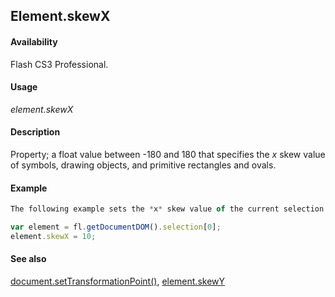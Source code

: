 ## Element.skewX

#### Availability

Flash CS3 Professional.

#### Usage

*element.skewX*

#### Description

Property; a float value between -180 and 180 that specifies the *x* skew value of symbols, drawing objects, and primitive rectangles and ovals.

#### Example

```javascript
The following example sets the *x* skew value of the current selection to 10:

var element = fl.getDocumentDOM().selection[0]; 
element.skewX = 10;

```

#### See also

[document.setTransformationPoint()](../Document_object/docu9939.md), [element.skewY](../Element_object/elemen21.md)

<span id="element.skewY" class="anchor"></span>
